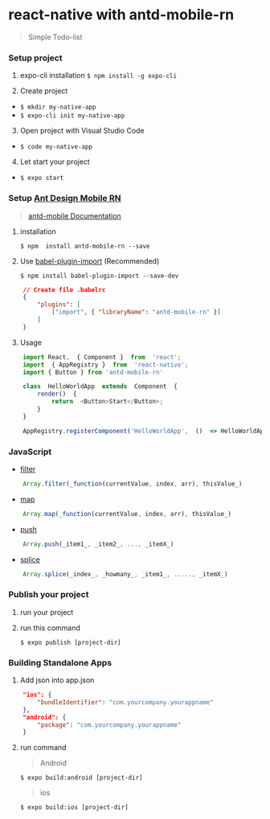 # react-native with antd-mobile-rn

> Simple Todo-list

### Setup project

1. expo-cli installation
`$ npm install -g expo-cli`

2. Create project
- `$ mkdir my-native-app`
- `$ expo-cli init my-native-app`

3. Open project with Visual Studio Code
- `$ code my-native-app`

4. Let start your project
- `$ expo start`
    
###  Setup [Ant Design Mobile RN](https://rn.mobile.ant.design)
> [antd-mobile Documentation](https://mobile.ant.design/docs/react/introduce)

1. installation

	`$ npm  install antd-mobile-rn --save`
	
2. Use [babel-plugin-import](https://github.com/ant-design/babel-plugin-import) (Recommended)

	`$ npm install babel-plugin-import --save-dev`
```json
	// Create file .babelrc
	{
		"plugins": [
			["import", { "libraryName": "antd-mobile-rn" }]
		]
	}
```
3. Usage
```javascript
	import React,  { Component }  from  'react';  
	import  { AppRegistry }  from  'react-native'; 
	import { Button } from 'antd-mobile-rn' 

	class  HelloWorldApp  extends  Component  {  
		render()  {  
			return  <Button>Start</Button>;  
		} 
	} 

	AppRegistry.registerComponent('HelloWorldApp',  ()  => HelloWorldApp);
```

### JavaScript
* [filter](https://www.w3schools.com/jsref/jsref_filter.asp)
```javascript
	Array.filter(_function(currentValue, index, arr), thisValue_)
```
* [map](https://www.w3schools.com/jsref/jsref_map.asp)
```javascript
	Array.map(_function(currentValue, index, arr), thisValue_)
```

* [push](https://www.w3schools.com/jsref/jsref_push.asp)
```javascript
	Array.push(_item1_, _item2_, ..., _itemX_)
```
* [splice](https://www.w3schools.com/jsref/jsref_splice.asp)
```javascript
	Array.splice(_index_, _howmany_, _item1_, ....., _itemX_)
```

### Publish your project
1. run your project
2. run this command 

	`$ expo publish [project-dir]`

### Building Standalone Apps

1. Add json into app.json
```json
	"ios": {
		"bundleIdentifier": "com.yourcompany.yourappname"
	},
	"android": {
		"package": "com.yourcompany.yourappname"
	}
```

2. run command
   > Android

   `$ expo build:android [project-dir]`

   > ios

   `$ expo build:ios [project-dir]`